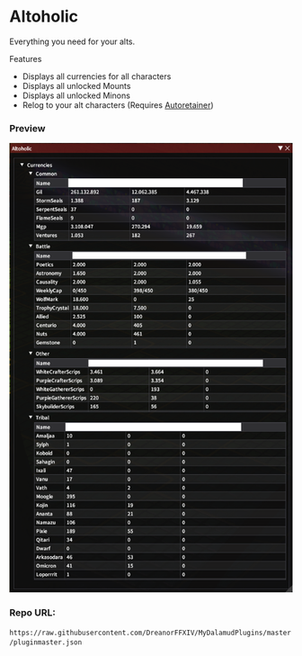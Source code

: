 # Altoholic
Everything you need for your alts.

Features
* Displays all currencies for all characters
* Displays all unlocked Mounts
* Displays all unlocked Minons
* Relog to your alt characters (Requires [Autoretainer](https://puni.sh/plugin/AutoRetainer))

### Preview
![](preview.png)

### Repo URL:  
`https://raw.githubusercontent.com/DreanorFFXIV/MyDalamudPlugins/master/pluginmaster.json`
